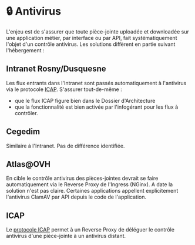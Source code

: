 # 🔒 Antivirus

L'enjeu est de s'assurer que toute pièce-jointe uploadée et downloadée sur une application métier, par interface ou par API, fait systématiquement l'objet d'un contrôle antivirus. Les solutions diffèrent en partie suivant l'hébergement :

## Intranet Rosny/Dusquesne

Les flux entrants dans l'Intranet sont passés automatiquement à l'antivirus via le protocole [ICAP](antivirus.md#icap). S'assurer tout-de-même :

* que le flux ICAP figure bien dans le Dossier d'Architecture
* que la fonctionnalité est bien activée par l'infogérant pour les flux à contrôler.

## Cegedim

Similaire à l'Intranet. Pas de différence identifiée.

## Atlas@OVH

En cible le contrôle antivirus des pièces-jointes devrait se faire automatiquement via le Reverse Proxy de l'Ingress (NGinx). A date la solution n'est pas claire. Certaines applications appellent explicitement l'antivirus ClamAV par API depuis le code de l'application.

## ICAP

Le [protocole ICAP](https://fr.wikipedia.org/wiki/ICAP) permet à un Reverse Proxy de déléguer le contrôle antivirus d'une pièce-jointe à un antivirus distant.
